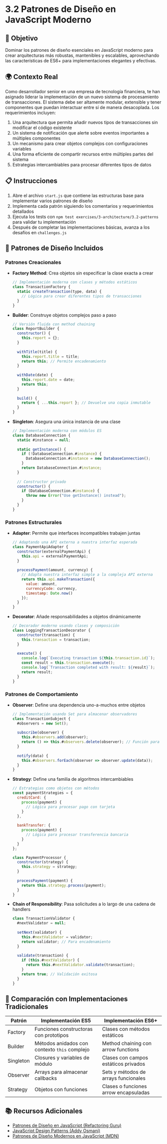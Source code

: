 # 3.2 Patrones de Diseño en JavaScript Moderno

## 🎯 Objetivo

Dominar los patrones de diseño esenciales en JavaScript moderno para crear arquitecturas más robustas, mantenibles y escalables, aprovechando las características de ES6+ para implementaciones elegantes y efectivas.

## 🌍 Contexto Real

Como desarrollador senior en una empresa de tecnología financiera, te han asignado liderar la implementación de un nuevo sistema de procesamiento de transacciones. El sistema debe ser altamente modular, extensible y tener componentes que puedan interactuar entre sí de manera desacoplada. Los requerimientos incluyen:

1. Una arquitectura que permita añadir nuevos tipos de transacciones sin modificar el código existente
2. Un sistema de notificación que alerte sobre eventos importantes a múltiples componentes
3. Un mecanismo para crear objetos complejos con configuraciones variables
4. Una forma eficiente de compartir recursos entre múltiples partes del sistema
5. Estrategias intercambiables para procesar diferentes tipos de datos

## 📋 Instrucciones

1. Abre el archivo `start.js` que contiene las estructuras base para implementar varios patrones de diseño
2. Implementa cada patrón siguiendo los comentarios y requerimientos detallados
3. Ejecuta los tests con `npm test exercises/3-architecture/3.2-patterns` para validar tu implementación
4. Después de completar las implementaciones básicas, avanza a los desafíos en `challenges.js`

## 🧩 Patrones de Diseño Incluidos

### Patrones Creacionales

- **Factory Method**: Crea objetos sin especificar la clase exacta a crear
  ```javascript
  // Implementación moderna con clases y métodos estáticos
  class TransactionFactory {
    static createTransaction(type, data) {
      // Lógica para crear diferentes tipos de transacciones
    }
  }
  ```

- **Builder**: Construye objetos complejos paso a paso
  ```javascript
  // Versión fluida con method chaining
  class ReportBuilder {
    constructor() {
      this.report = {};
    }
    
    withTitle(title) {
      this.report.title = title;
      return this; // Permite encadenamiento
    }
    
    withDate(date) {
      this.report.date = date;
      return this;
    }
    
    build() {
      return { ...this.report }; // Devuelve una copia inmutable
    }
  }
  ```

- **Singleton**: Asegura una única instancia de una clase
  ```javascript
  // Implementación moderna con módulos ES
  class DatabaseConnection {
    static #instance = null;
    
    static getInstance() {
      if (!DatabaseConnection.#instance) {
        DatabaseConnection.#instance = new DatabaseConnection();
      }
      return DatabaseConnection.#instance;
    }
    
    // Constructor privado
    constructor() {
      if (DatabaseConnection.#instance) {
        throw new Error("Use getInstance() instead");
      }
    }
  }
  ```

### Patrones Estructurales

- **Adapter**: Permite que interfaces incompatibles trabajen juntas
  ```javascript
  // Adaptando una API externa a nuestra interfaz esperada
  class PaymentApiAdapter {
    constructor(externalPaymentApi) {
      this.api = externalPaymentApi;
    }
    
    processPayment(amount, currency) {
      // Adapta nuestra interfaz simple a la compleja API externa
      return this.api.makeTransaction({
        value: amount,
        currencyCode: currency,
        timestamp: Date.now()
      });
    }
  }
  ```

- **Decorator**: Añade responsabilidades a objetos dinámicamente
  ```javascript
  // Decorador moderno usando clases y composición
  class LoggingTransactionDecorator {
    constructor(transaction) {
      this.transaction = transaction;
    }
    
    execute() {
      console.log(`Executing transaction ${this.transaction.id}`);
      const result = this.transaction.execute();
      console.log(`Transaction completed with result: ${result}`);
      return result;
    }
  }
  ```

### Patrones de Comportamiento

- **Observer**: Define una dependencia uno-a-muchos entre objetos
  ```javascript
  // Implementación usando Set para almacenar observadores
  class TransactionSubject {
    #observers = new Set();
    
    subscribe(observer) {
      this.#observers.add(observer);
      return () => this.#observers.delete(observer); // Función para desuscribirse
    }
    
    notify(data) {
      this.#observers.forEach(observer => observer.update(data));
    }
  }
  ```

- **Strategy**: Define una familia de algoritmos intercambiables
  ```javascript
  // Estrategias como objetos con métodos
  const paymentStrategies = {
    creditCard: {
      process(payment) {
        // Lógica para procesar pago con tarjeta
      }
    },
    
    bankTransfer: {
      process(payment) {
        // Lógica para procesar transferencia bancaria
      }
    }
  };
  
  class PaymentProcessor {
    constructor(strategy) {
      this.strategy = strategy;
    }
    
    processPayment(payment) {
      return this.strategy.process(payment);
    }
  }
  ```

- **Chain of Responsibility**: Pasa solicitudes a lo largo de una cadena de handlers
  ```javascript
  class TransactionValidator {
    #nextValidator = null;
    
    setNext(validator) {
      this.#nextValidator = validator;
      return validator; // Para encadenamiento
    }
    
    validate(transaction) {
      if (this.#nextValidator) {
        return this.#nextValidator.validate(transaction);
      }
      return true; // Validación exitosa
    }
  }
  ```

## 🔄 Comparación con Implementaciones Tradicionales

| Patrón    | Implementación ES5                            | Implementación ES6+                   |
| --------- | --------------------------------------------- | ------------------------------------- |
| Factory   | Funciones constructoras con prototipos        | Clases con métodos estáticos          |
| Builder   | Métodos anidados con contexto `this` complejo | Method chaining con arrow functions   |
| Singleton | Closures y variables de módulo                | Clases con campos estáticos privados  |
| Observer  | Arrays para almacenar callbacks               | Sets y métodos de arrays funcionales  |
| Strategy  | Objetos con funciones                         | Clases o funciones arrow encapsuladas |

## 📚 Recursos Adicionales

- [Patrones de Diseño en JavaScript (Refactoring Guru)](https://refactoring.guru/design-patterns/javascript)
- [JavaScript Design Patterns (Addy Osmani)](https://addyosmani.com/resources/essentialjsdesignpatterns/book/)
- [Patrones de Diseño Modernos en JavaScript (MDN)](https://developer.mozilla.org/en-US/docs/Web/JavaScript/Guide/Using_promises)

